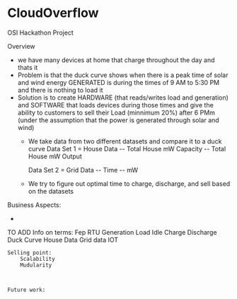 # CloudOverflow
OSI Hackathon Project

Overview
- we have many devices at home that charge throughout the day and thats it
- Problem is that the duck curve shows when there is a peak time of solar and wind energy GENERATED is during the times of 9 AM to 5:30 PM and there is nothing to load it 
- Solution is to create HARDWARE (that reads/writes load and generation) and SOFTWARE that loads devices during those times and give the ability to customers to sell their Load  (minnimum 20%) after 6 PMm (under the assumption that the power is generated through solar and wind)
    - We take data from two different datasets and compare it to a duck curve
        Data Set 1 = House Data
            -- Total House mW Capacity
            -- Total House mW Output
      
        Data Set 2 = Grid Data
            -- Time 
            -- mW
    - We try to figure out optimal time to charge, discharge, and sell based on the datasets





Business Aspects:

- 








TO ADD
    Info on terms:
        Fep
        RTU
        Generation
        Load
        Idle
        Charge
        Discharge
        Duck Curve
        House Data
        Grid data
        IOT

    Selling point:
        Scalability
        Mudularity

    

    Future work:

